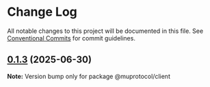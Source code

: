 # Change Log

All notable changes to this project will be documented in this file.
See [Conventional Commits](https://conventionalcommits.org) for commit guidelines.

## [0.1.3](https://github.com/muprotocol/mup-sdk/compare/v0.1.2...v0.1.3) (2025-06-30)

**Note:** Version bump only for package @muprotocol/client
